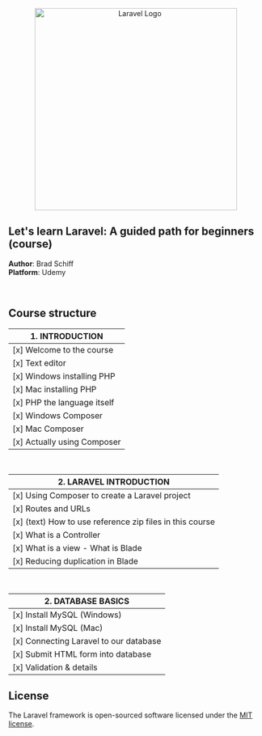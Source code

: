 <p align="center"><a href="https://laravel.com" target="_blank"><img src="https://raw.githubusercontent.com/laravel/art/master/logo-lockup/5%20SVG/2%20CMYK/1%20Full%20Color/laravel-logolockup-cmyk-red.svg" width="400" alt="Laravel Logo"></a></p>

## Let's learn Laravel: A guided path for beginners (course)

**Author**: Brad Schiff\
**Platform**: Udemy

<br>

## Course structure

| 1. INTRODUCTION                                           |
|-----------------------------------------------------------|
| [x] Welcome to the course                                 |
| [x] Text editor                                           |
| [x] Windows installing PHP                                |
| [x] Mac installing PHP                                    |
| [x] PHP the language itself                               |
| [x] Windows Composer                                      |
| [x] Mac Composer                                          |
| [x] Actually using Composer                               |

<br>

| 2. LARAVEL INTRODUCTION                                   |
|-----------------------------------------------------------|
| [x] Using Composer to create a Laravel project            |
| [x] Routes and URLs                                       |
| [x] (text) How to use reference zip files in this course  |
| [x] What is a Controller                                  |
| [x] What is a view - What is Blade                        |
| [x] Reducing duplication in Blade                         |

<br>

| 2. DATABASE BASICS                                        |
|-----------------------------------------------------------|
| [x] Install MySQL (Windows)                               |
| [x] Install MySQL (Mac)                                   |
| [x] Connecting Laravel to our database                    |
| [x] Submit HTML form into database                        |
| [x] Validation & details                                  |



## License

The Laravel framework is open-sourced software licensed under the [MIT license](https://opensource.org/licenses/MIT).
